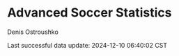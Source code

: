 # Advanced Soccer Statistics
Denis Ostroushko

<!-- gfm -->

Last successful data update: 2024-12-10 06:40:02 CST
